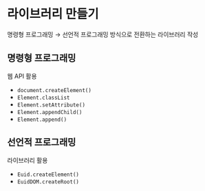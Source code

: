 # 라이브러리 만들기

명령형 프로그래밍 → 선언적 프로그래밍 방식으로 전환하는 라이브러리 작성

## 명령형 프로그래밍

웹 API 활용

- `document.createElement()`
- `Element.classList`
- `Element.setAttribute()`
- `Element.appendChild()`
- `Element.append()`

## 선언적 프로그래밍

라이브러리 활용

- `Euid.createElement()`
- `EuidDOM.createRoot()`